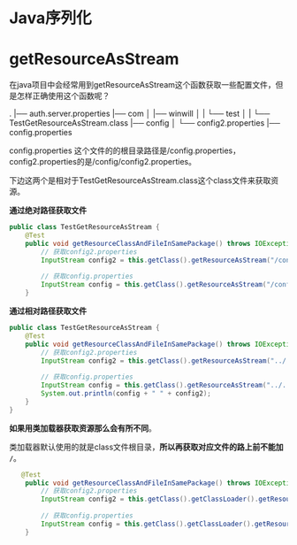 # Java序列化

# getResourceAsStream

在java项目中会经常用到getResourceAsStream这个函数获取一些配置文件，但是怎样正确使用这个函数呢？

.
 |── auth.server.properties
 |── com
│   |── winwill
│   |   └── test
│   |        └── TestGetResourceAsStream.class
 |── config
│   └── config2.properties
 |── config.properties

  config.properties 这个文件的的根目录路径是/config.properties，config2.properties的是/config/config2.properties。

下边这两个是相对于TestGetResourceAsStream.class这个class文件来获取资源。

**通过绝对路径获取文件**

```java
public class TestGetResourceAsStream {
    @Test
    public void getResourceClassAndFileInSamePackage() throws IOException {
        // 获取config2.properties
        InputStream config2 = this.getClass().getResourceAsStream("/config/config2.properties");
 
        // 获取config.properties
        InputStream config = this.getClass().getResourceAsStream("/config.properties");
    }
```

**通过相对路径获取文件**

```java
public class TestGetResourceAsStream {
    @Test
    public void getResourceClassAndFileInSamePackage() throws IOException {
        // 获取config2.properties
        InputStream config2 = this.getClass().getResourceAsStream("../../../config/config2.properties");
 
        // 获取config.properties
        InputStream config = this.getClass().getResourceAsStream("../../../config.properties");
        System.out.println(config + " " + config2);
    }
}
```

**如果用类加载器获取资源那么会有所不同**。

类加载器默认使用的就是class文件根目录，**所以再获取对应文件的路上前不能加 `/`**。

```java
   @Test
    public void getResourceClassAndFileInSamePackage() throws IOException {
        // 获取config2.properties
        InputStream config2 = this.getClass().getClassLoader().getResourceAsStream("config/config2.properties");
 
        // 获取config.properties
        InputStream config = this.getClass().getClassLoader().getResourceAsStream("config.properties");
    }

```

